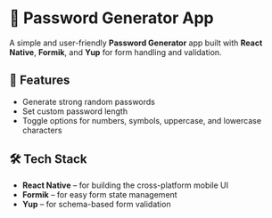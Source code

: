 # 🔐 Password Generator App

A simple and user-friendly **Password Generator** app built with **React Native**, **Formik**, and **Yup** for form handling and validation.

## 🚀 Features

- Generate strong random passwords
- Set custom password length
- Toggle options for numbers, symbols, uppercase, and lowercase characters

## 🛠️ Tech Stack

- **React Native** – for building the cross-platform mobile UI
- **Formik** – for easy form state management
- **Yup** – for schema-based form validation
